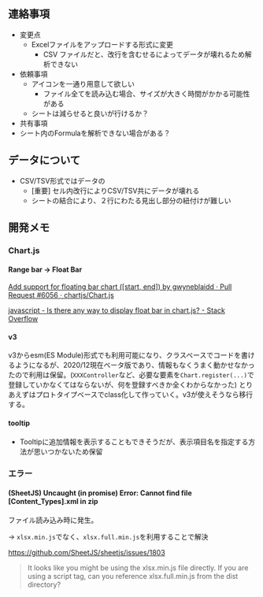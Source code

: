 ## 連絡事項
* 変更点
  * Excelファイルをアップロードする形式に変更
    * CSV ファイルだと、改行を含むせるによってデータが壊れるため解析できない
* 依頼事項
  * アイコンを一通り用意して欲しい
    * ファイル全てを読み込む場合、サイズが大きく時間がかかる可能性がある
  * シートは減らせると良いが行けるか？
* 共有事項
* シート内のFormulaを解析できない場合がある？

## データについて

* CSV/TSV形式ではデータの
  * [重要] セル内改行によりCSV/TSV共にデータが壊れる
  * シートの結合により、２行にわたる見出し部分の紐付けが難しい

## 開発メモ

### Chart.js

#### Range bar -> Float Bar

[Add support for floating bar chart \(\[start, end\]\) by gwyneblaidd · Pull Request \#6056 · chartjs/Chart\.js](https://github.com/chartjs/Chart.js/pull/6056)

[javascript \- Is there any way to display float bar in chart\.js? \- Stack Overflow](https://stackoverflow.com/questions/55723654/is-there-any-way-to-display-float-bar-in-chart-js)

#### v3
v3からesm(ES Module)形式でも利用可能になり、クラスベースでコードを書けるようになるが、2020/12現在ベータ版であり、情報もなくうまく動かせなかったので利用は保留。(`XXXController`など、必要な要素を`Chart.register(...)`で登録していかなくてはならないが、何を登録すべきか全くわからなかった)
とりあえずはプロトタイプベースでclass化して作っていく。v3が使えそうなら移行する。

#### tooltip
* Tooltipに追加情報を表示することもできそうだが、表示項目名を指定する方法が思いつかないため保留


### エラー

#### (SheetJS) Uncaught (in promise) Error: Cannot find file [Content_Types].xml in zip

ファイル読み込み時に発生。

→ `xlsx.min.js`でなく、`xlsx.full.min.js`を利用することで解決

https://github.com/SheetJS/sheetjs/issues/1803
> It looks like you might be using the xlsx.min.js file directly. If you are using a script tag, can you reference xlsx.full.min.js from the dist directory?